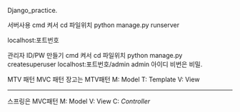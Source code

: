 Django_practice.

서버사용
cmd 켜서 cd 파일위치
python manage.py runserver

localhost:포트번호

관리자 ID/PW 만들기
cmd 켜서 cd 파일위치
python manage.py createsuperuser
localhost:포트번호/admin 
admin 아이디 비번은 비밀.


MTV 패턴 MVC 패턴 
장고는 MTV패턴
M: Model
T: Template
V: View


---------------------------------

스프링은 MVC패턴
M: Model
V: View
C: *Controller*




